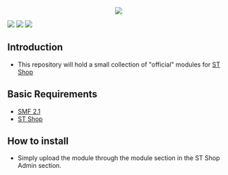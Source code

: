  <p align="center">
    <img src="https://smftricks.com/logos/logo.png">
 </p>
 
 <img src="https://img.shields.io/badge/License-MPL%202.0-a05a3f?style=flat-square">  <img src="https://img.shields.io/badge/SMF-2.1-3f73a0?style=flat-square"> <img src="https://img.shields.io/badge/ST%20Shop-4.0-7470a0?style=flat-square">


## Introduction
* This repository will hold a small collection of "official" modules for [ST Shop](https://github.com/SMFTricks/ST-Shop)

## Basic Requirements
* [SMF 2.1](https://github.com/SimpleMachines/SMF2.1)
* [ST Shop](https://github.com/SMFTricks/ST-Shop)

## How to install
* Simply upload the module through the module section in the ST Shop Admin section.
